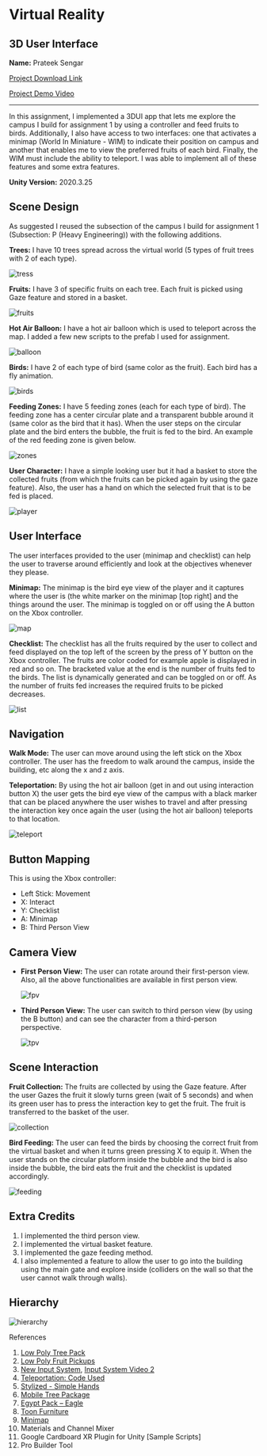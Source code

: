 # Virtual Reality
## 3D User Interface

**Name:** Prateek Sengar  

[Project Download Link](https://drive.google.com/file/d/11pRtANi568CsP5q6QAIDeEfBVpYP8L7_/view?usp=drive_link) 

[Project Demo Video](https://youtu.be/GfBhAsTzVvw) 

---

In this assignment, I implemented a 3DUI app that lets me explore the campus I build for assignment 1 by using a controller and feed fruits to birds. Additionally, I also have access to two interfaces: one that activates a minimap (World In Miniature - WIM) to indicate their position on campus and another that enables me to view the preferred fruits of each bird. Finally, the WIM must include the ability to teleport. I was able to implement all of these features and some extra features. 

**Unity Version:** 2020.3.25

## Scene Design
As suggested I reused the subsection of the campus I build for assignment 1 (Subsection: P (Heavy Engineering)) with the following additions. 

**Trees:**  I have 10 trees spread across the virtual world (5 types of fruit trees with 2 of each type).

![tress](screenshots/ss1.png)

**Fruits:** I have 3 of specific fruits on each tree. Each fruit is picked using Gaze feature and stored in a basket.

![fruits](screenshots/ss2.png)

**Hot Air Balloon:** I have a hot air balloon which is used to teleport across the map. I added a few new scripts to the prefab I used for assignment.

![balloon](screenshots/ss3.png)

**Birds:** I have 2 of each type of bird (same color as the fruit). Each bird has a fly animation.

![birds](screenshots/ss4.png)

**Feeding Zones:** I have 5 feeding zones (each for each type of bird). The feeding zone has a center circular plate and a transparent bubble around it (same color as the bird that it has). When the user steps on the circular plate and the bird enters the bubble, the fruit is fed to the bird. An example of the red feeding zone is given below.

![zones](screenshots/ss5.png)

**User Character:** I have a simple looking user but it had a basket to store the collected fruits (from which the fruits can be picked again by using the gaze feature). Also, the user has a hand on which the selected fruit that is to be fed is placed.

![player](screenshots/ss6.png)

## User Interface
The user interfaces provided to the user (minimap and checklist) can help the user to traverse around efficiently and look at the objectives whenever they please. 

**Minimap:** The minimap is the bird eye view of the player and it captures where the user is (the white marker on the minimap [top right] and the things around the user. The minimap is toggled on or off using the A button on the Xbox controller.

![map](screenshots/ss7.png)

**Checklist:** The checklist has all the fruits required by the user to collect and feed displayed on the top left of the screen by the press of Y button on the Xbox controller. The fruits are color coded for example apple is displayed in red and so on. The bracketed value at the end is the number of fruits fed to the birds. The list is dynamically generated and can be toggled on or off. As the number of fruits fed increases the required fruits to be picked decreases.

![list](screenshots/ss8.png)

## Navigation
**Walk Mode:** The user can move around using the left stick on the Xbox controller. The user has the freedom to walk around the campus, inside the building, etc along the x and z axis.

**Teleportation:** By using the hot air balloon (get in and out using interaction button X) the user gets the bird eye view of the campus with a black marker that can be placed anywhere the user wishes to travel and after pressing the interaction key once again the user (using the hot air balloon) teleports to that location.

![teleport](screenshots/ss9.png)

## Button Mapping
This is using the Xbox controller:
- Left Stick: Movement
- X: Interact
- Y: Checklist
- A: Minimap
- B: Third Person View

## Camera View
- **First Person View:** The user can rotate around their first-person view. Also, all the above functionalities are available in first person view.

  ![fpv](screenshots/ss10.png)

- **Third Person View:** The user can switch to third person view (by using the B button) and can see the character from a third-person perspective.

  ![tpv](screenshots/ss11.png)

## Scene Interaction
**Fruit Collection:** The fruits are collected by using the Gaze feature. After the user Gazes the fruit it slowly turns green (wait of 5 seconds) and when its green user has to press the interaction key to get the fruit. The fruit is transferred to the basket of the user.

![collection](screenshots/ss12.png)

**Bird Feeding:** The user can feed the birds by choosing the correct fruit from the virtual basket and when it turns green pressing X to equip it. When the user stands on the circular platform inside the bubble and the bird is also inside the bubble, the bird eats the fruit and the checklist is updated accordingly.

![feeding](screenshots/ss13.png)

## Extra Credits
1. I implemented the third person view.
2. I implemented the virtual basket feature.
3. I implemented the gaze feeding method.
4. I also implemented a feature to allow the user to go into the building using the main gate and explore inside (colliders on the wall so that the user cannot walk through walls).

## Hierarchy

![hierarchy](screenshots/ss14.png)

References
1. [Low Poly Tree Pack](https://assetstore.unity.com/packages/3d/vegetation/trees/low-poly-tree-pack-57866)
2. [Low Poly Fruit Pickups](https://assetstore.unity.com/packages/3d/props/food/low-poly-fruit-pickups-98135)
3. [New Input System](https://www.youtube.com/watch?v=HmXU4dZbaMw&ab_channel=BMo), [Input System Video 2](https://www.youtube.com/watch?v=m5WsmlEOFiA&t=907s&ab_channel=samyam)
4. [Teleportation: Code Used](https://www.youtube.com/watch?v=mrYkd1U7RZE&ab_channel=NimaJamalian)
5. [Stylized - Simple Hands](https://assetstore.unity.com/packages/3d/characters/stylized-simple-hands-221297)
6. [Mobile Tree Package](https://assetstore.unity.com/packages/3d/vegetation/trees/mobile-tree-package-18866)
7. [Egypt Pack – Eagle](https://assetstore.unity.com/packages/3d/characters/animals/birds/egypt-pack-eagle-140079)
8. [Toon Furniture](https://assetstore.unity.com/packages/3d/props/furniture/toon-furniture-88740)
9. [Minimap](https://www.youtube.com/watch?v=xh2oQ8t0eqU&ab_channel=GDTitans)
10. Materials and Channel Mixer
11. Google Cardboard XR Plugin for Unity [Sample Scripts]
12. Pro Builder Tool
